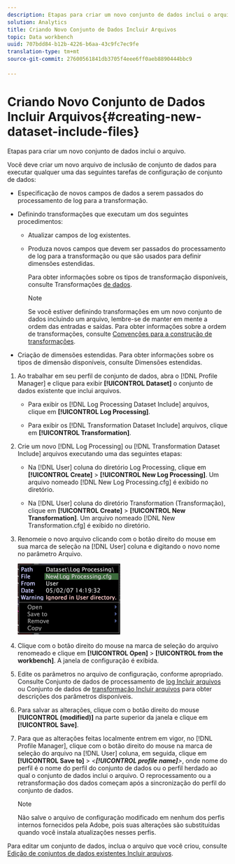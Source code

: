 ```yaml
---
description: Etapas para criar um novo conjunto de dados inclui o arquivo.
solution: Analytics
title: Criando Novo Conjunto de Dados Incluir Arquivos
topic: Data workbench
uuid: 707bdd84-b12b-4226-b6aa-43c9fc7ec9fe
translation-type: tm+mt
source-git-commit: 27600561841db3705f4eee6ff0aeb8890444bbc9

---
```



# Criando Novo Conjunto de Dados Incluir Arquivos{#creating-new-dataset-include-files}

Etapas para criar um novo conjunto de dados inclui o arquivo.

Você deve criar um novo arquivo de inclusão de conjunto de dados para executar qualquer uma das seguintes tarefas de configuração de conjunto de dados:

* Especificação de novos campos de dados a serem passados do processamento de log para a transformação.
* Definindo transformações que executam um dos seguintes procedimentos:

   * Atualizar campos de log existentes.
   * Produza novos campos que devem ser passados do processamento de log para a transformação ou que são usados para definir dimensões estendidas.

      Para obter informações sobre os tipos de transformação disponíveis, consulte Transformações [de dados](../../../../home/c-dataset-const-proc/c-data-trans/c-abt-transf.md).

      >[!NOTE]
      >
      >Se você estiver definindo transformações em um novo conjunto de dados incluindo um arquivo, lembre-se de manter em mente a ordem das entradas e saídas. Para obter informações sobre a ordem de transformações, consulte [Convenções para a construção de transformações](../../../../home/c-dataset-const-proc/c-data-trans/c-con-transf.md#concept-01998eebb7e347c58255fb442f2613b6).

* Criação de dimensões estendidas. Para obter informações sobre os tipos de dimensão disponíveis, consulte Dimensões [](../../../../home/c-dataset-const-proc/c-ex-dim/c-abt-ex-dim.md)estendidas.

1. Ao trabalhar em seu perfil de conjunto de dados, abra o [!DNL Profile Manager] e clique para exibir **[!UICONTROL Dataset]** o conjunto de dados existente que inclui arquivos.

   * Para exibir os [!DNL Log Processing Dataset Include] arquivos, clique em **[!UICONTROL Log Processing]**.

   * Para exibir os [!DNL Transformation Dataset Include] arquivos, clique em **[!UICONTROL Transformation]**.

1. Crie um novo [!DNL Log Processing] ou [!DNL Transformation Dataset Include] arquivos executando uma das seguintes etapas:

   * Na [!DNL User] coluna do diretório Log Processing, clique em **[!UICONTROL Create]** > **[!UICONTROL New Log Processing]**. Um arquivo nomeado [!DNL New Log Processing.cfg] é exibido no diretório.

   * Na [!DNL User] coluna do diretório Transformation (Transformação), clique em **[!UICONTROL Create]** > **[!UICONTROL New Transformation]**. Um arquivo nomeado [!DNL New Transformation.cfg] é exibido no diretório.

1. Renomeie o novo arquivo clicando com o botão direito do mouse em sua marca de seleção na [!DNL User] coluna e digitando o novo nome no parâmetro Arquivo.

   ![Informações da etapa](assets/vis_ProfileManager_RenameFile.png)

1. Clique com o botão direito do mouse na marca de seleção do arquivo renomeado e clique em **[!UICONTROL Open]** > **[!UICONTROL from the workbench]**. A janela de configuração é exibida.
1. Edite os parâmetros no arquivo de configuração, conforme apropriado. Consulte Conjunto de dados de processamento de [log Incluir arquivos](../../../../home/c-dataset-const-proc/c-dataset-inc-files/c-types-dataset-inc-files/c-log-proc-dataset-inc-files/c-log-proc-dataset-inc-files.md#concept-999475a22519432e98844622ca95b6ab) ou Conjunto de dados de [transformação Incluir arquivos](../../../../home/c-dataset-const-proc/c-dataset-inc-files/c-types-dataset-inc-files/c-trans-dataset-inc-files.md#concept-c64aa78ed9ce40b8a0f4932c82ff5ace) para obter descrições dos parâmetros disponíveis.
1. Para salvar as alterações, clique com o botão direito do mouse **[!UICONTROL (modified)]** na parte superior da janela e clique em **[!UICONTROL Save]**.
1. Para que as alterações feitas localmente entrem em vigor, no [!DNL Profile Manager], clique com o botão direito do mouse na marca de seleção do arquivo na [!DNL User] coluna, em seguida, clique em **[!UICONTROL Save to]** > *&lt;**[!UICONTROL profile name]**>*, onde nome do perfil é o nome do perfil do conjunto de dados ou o perfil herdado ao qual o conjunto de dados inclui o arquivo. O reprocessamento ou a retransformação dos dados começam após a sincronização do perfil do conjunto de dados.

   >[!NOTE]
   >
   >Não salve o arquivo de configuração modificado em nenhum dos perfis internos fornecidos pela Adobe, pois suas alterações são substituídas quando você instala atualizações nesses perfis.

Para editar um conjunto de dados, inclua o arquivo que você criou, consulte [Edição de conjuntos de dados existentes Incluir arquivos](../../../../home/c-dataset-const-proc/c-dataset-inc-files/c-work-dataset-inc-files/t-edit-ex-dataset-inc-files.md#task-456c04e38ebc425fb35677a6bb6aa077).
